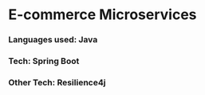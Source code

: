 # E-commerce Microservices

### Languages used: Java
### Tech: Spring Boot

### Other Tech: Resilience4j

  
